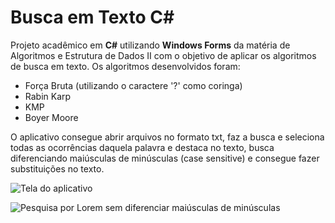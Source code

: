 # Busca em Texto C#

Projeto acadêmico em **C#** utilizando **Windows Forms** da matéria de Algoritmos e Estrutura de Dados II com o objetivo de aplicar os algoritmos de busca em texto.
Os algoritmos desenvolvidos foram:

 - Força Bruta (utilizando o caractere '?' como coringa)
 - Rabin Karp
 - KMP
 - Boyer Moore

O aplicativo consegue abrir arquivos no formato txt, faz a busca e seleciona todas as ocorrências daquela palavra e destaca no texto, busca diferenciando maiúsculas de minúsculas (case sensitive) e consegue fazer substituições no texto.

![Tela do aplicativo](https://i.imgur.com/hQ5I0SL.png)

![Pesquisa por Lorem sem diferenciar maiúsculas de minúsculas](https://i.imgur.com/5FTCclh.png)
